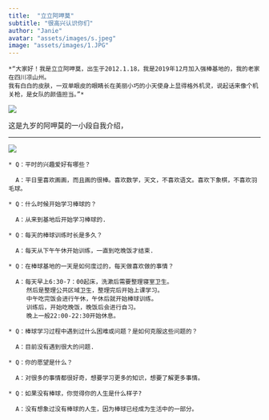 ```yaml
---
title:  "立立阿呷莫"
subtitle: "很高兴认识你们"
author: "Janie"
avatar: "assets/images/s.jpeg"
image: "assets/images/1.JPG"
---
```

    *“大家好！我是立立阿呷莫，出生于2012.1.18，我是2019年12月加入强棒基地的，我的老家在四川凉山州。
    我有白白的皮肤，一双单眼皮的眼睛长在美丽小巧的小天使身上显得格外机灵，说起话来像个机关枪，是女队的颜值担当。”*
 
![](https://tva1.sinaimg.cn/large/e6c9d24ely1gojqqyvsy7j20k00dc7wh.jpg)

这是九岁的阿呷莫的一小段自我介绍，

***
![](https://tva1.sinaimg.cn/large/e6c9d24ely1gokokgat9tj20k00dc7wh.jpg)

    * Q：平时的兴趣爱好有哪些？

      A：平日里喜欢画画，而且画的很棒。喜欢数学，天文，不喜欢语文。喜欢下象棋，不喜欢羽毛球。

    * Q：什么时候开始学习棒球的？
  
      A：从来到基地后开始学习棒球的.

    * Q：每天的棒球训练时长是多久？

      A：每天从下午午休开始训练，一直到吃晚饭才结束.

    * Q：在棒球基地的一天是如何度过的，每天做喜欢做的事情？
    
      A：每天早上6:30-7：00起床，洗漱后需要整理寝室卫生。
         然后是整理公共区域卫生，整理完后开始上课学习。
         中午吃完饭会进行午休，午休后就开始棒球训练。
         训练后，开始吃晚饭，晚饭后会进行自习。
         晚上一般22:00-22:30开始休息。

    * Q：棒球学习过程中遇到过什么困难或问题？是如何克服这些问题的？

      A：目前没有遇到很大的问题.

    * Q：你的愿望是什么？
      
      A：对很多的事情都很好奇，想要学习更多的知识，想要了解更多事情。

    * Q：如果没有棒球，你觉得你的人生是什么样子?

      A：没有想象过没有棒球的人生，因为棒球已经成为生活中的一部分。
